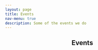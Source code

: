 ```yaml
---
layout: page
title: Events
nav-menu: true
description: Some of the events we do
---
```


<!-- Main -->
<div id="main" class="alt">

<!-- Page title -->
<section id="one">
    <div class="inner">
        <header class="major">
            <h1>Events</h1>
        </header>
